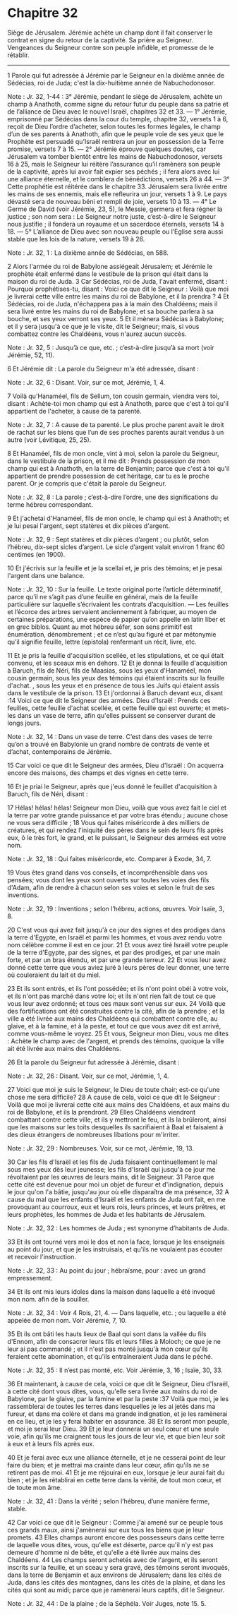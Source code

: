 # Chapitre 32

Siège de Jérusalem.
Jérémie achète un champ dont il fait conserver le contrat en signe du retour de la captivité.
Sa prière au Seigneur.
Vengeances du Seigneur contre son peuple infidèle, et promesse de le rétablir.

***

1 Parole qui fut adressée à Jérémie par le Seigneur en la dixième année de Sédécias, roi de Juda; c'est la dix-huitième année de Nabuchodonosor.

<span class="bible-note">Note : </span> Jr. 32, 1-44 : 3° Jérémie, pendant le siège de Jérusalem, achète un champ à Anathoth, comme signe du retour futur du peuple dans sa patrie et de l’alliance de Dieu avec le nouvel Israël, chapitres 32 et 33. ― 1° Jérémie, emprisonné par Sédécias dans la cour du temple, chapitre 32, versets 1 à 6, reçoit de Dieu l’ordre d’acheter, selon toutes les formes légales, le champ d’un de ses parents à Anathoth, afin que le peuple voie de ses yeux que le Prophète est persuadé qu’Israël rentrera un jour en possession de la Terre promise, versets 7 à 15. ― 2° Jérémie éprouve quelques doutes, car Jérusalem va tomber bientôt entre les mains de Nabuchodonosor, versets 16 à 25, mais le Seigneur lui réitère l’assurance qu’il ramènera son peuple de la captivité, après lui avoir fait expier ses péchés ; il fera alors avec lui une alliance éternelle, et le comblera de bénédictions, versets 26 à 44. ― 3° Cette prophétie est réitérée dans le chapitre 33. Jérusalem sera livrée entre les mains de ses ennemis, mais elle
refleurira un jour, versets 1 à 9. Le pays dévasté sera de nouveau béni et rempli de joie, versets 10 à 13. ― 4° Le Germe de David (voir Jérémie, 23, 5), le Messie, germera et fera régner la justice ; son nom sera : Le Seigneur notre juste, c’est-à-dire le Seigneur nous justifie ; il fondera un royaume et un sacerdoce éternels, versets 14 à 18. ― 5° L’alliance de Dieu avec son nouveau peuple ou l’Eglise sera aussi stable que les lois de la nature, versets 19 à 26.

<span class="bible-note">Note : </span> Jr. 32, 1 : La dixième année de Sédécias, en 588.


2 Alors l'armée du roi de Babylone assiégeait Jérusalem; et Jérémie le prophète était enfermé dans le vestibule de la prison qui était dans la maison du roi de Juda. 3 Car Sédécias, roi de Juda, l'avait enfermé, disant : Pourquoi prophétises-tu, disant : Voici ce que dit le Seigneur : Voilà que moi je livrerai cette ville entre les mains du roi de Babylone, et il la prendra ? 4 Et Sédécias, roi de Juda, n'échappera pas à la main des Chaldéens; mais il sera livré entre les mains du roi de Babylone; et sa bouche parlera à sa bouche, et ses yeux verront ses yeux. 5 Et il mènera Sédécias à Babylone; et il y sera jusqu'à ce que je le visite, dit le Seigneur; mais, si vous combattez contre les Chaldéens, vous n'aurez aucun succès.

<span class="bible-note">Note : </span> Jr. 32, 5 : Jusqu’à ce que, etc. ; c’est-à-dire jusqu’à sa mort (voir Jérémie, 52, 11).


6 Et Jérémie dit : La parole du Seigneur m'a été adressée, disant :

<span class="bible-note">Note : </span> Jr. 32, 6 : Disant. Voir, sur ce mot, Jérémie, 1, 4.

7 Voilà qu'Hanaméel, fils de Sellum, ton cousin germain, viendra vers toi, disant : Achète-toi mon champ qui est à Anathoth, parce que c'est à toi qu'il appartient de l'acheter, à cause de ta parenté.

<span class="bible-note">Note : </span> Jr. 32, 7 : A cause de ta parenté. Le plus proche parent avait le droit de rachat sur les biens que l’un de ses proches parents aurait vendus à un autre (voir Lévitique, 25, 25).

8 Et Hanaméel, fils de mon oncle, vint à moi, selon la parole du Seigneur, dans le vestibule de la prison, et il me dit : Prends possession de mon champ qui est à Anathoth, en la terre de Benjamin; parce que c'est à toi qu'il appartient de prendre possession de cet héritage, car tu es le proche parent. Or je compris que c'était la parole du Seigneur.

<span class="bible-note">Note : </span> Jr. 32, 8 : La parole ; c’est-à-dire l’ordre, une des significations du terme hébreu correspondant.

9 Et j'achetai d'Hanaméel, fils de mon oncle, le champ qui est à Anathoth; et je lui pesai l'argent, sept statères et dix pièces d'argent.

<span class="bible-note">Note : </span> Jr. 32, 9 : Sept statères et dix pièces d’argent ; ou plutôt, selon l’hébreu, dix-sept sicles d’argent. Le sicle d’argent valait environ 1 franc 60 centimes (en 1900).

10 Et j'écrivis sur la feuille et je la scellai et, je pris des témoins; et je pesai l'argent dans une balance.

<span class="bible-note">Note : </span> Jr. 32, 10 : Sur la feuille. Le texte original porte l’article déterminatif, parce qu’il ne s’agit pas d’une feuille en général, mais de la feuille particulière sur laquelle s’écrivaient les contrats d’acquisition. ― Les feuilles et l’écorce des arbres servaient anciennement à fabriquer, au moyen de certaines préparations, une espèce de papier qu’on appelle en latin liber et en grec biblos. Quant au mot hébreu sêfer, son sens primitif est énumération, dénombrement ; et ce n’est qu’au figuré et par métonymie qu’il signifie feuille, lettre (epistola) renfermant un récit, livre, etc.

11 Et je pris la feuille d'acquisition scellée, et les stipulations, et ce qui était convenu, et les sceaux mis en dehors. 12 Et je donnai la feuille d'acquisition à Baruch, fils de Néri, fils de Maasias, sous les yeux d'Hanaméel, mon cousin germain, sous les yeux des témoins qui étaient inscrits sur la feuille d'achat. , sous les yeux et en présence de tous les Juifs qui étaient assis dans le vestibule de la prison. 13 Et j'ordonnai à Baruch devant eux, disant :14 Voici ce que dit le Seigneur des armées. Dieu d'Israël : Prends ces feuilles, cette feuille d'achat scellée, et cette feuille qui est ouverte; et mets-les dans un vase de terre, afin qu'elles puissent se conserver durant de longs jours.

<span class="bible-note">Note : </span> Jr. 32, 14 : Dans un vase de terre. C’est dans des vases de terre qu’on a trouvé en Babylonie un grand nombre de contrats de vente et d’achat, contemporains de Jérémie.

15 Car voici ce que dit le Seigneur des armées, Dieu d'Israël : On acquerra encore des maisons, des champs et des vignes en cette terre.


16 Et je priai le Seigneur, après que j'eus donné le feuillet d'acquisition à Baruch, fils de Néri, disant :


17 Hélas! hélas! hélas! Seigneur mon Dieu, voilà que vous avez fait le ciel et la terre par votre grande puissance et par votre bras étendu ; aucune chose ne vous sera difficile ; 18 Vous qui faites miséricorde à des milliers de créatures, et qui rendez l'iniquité des pères dans le sein de leurs fils après eux, ô le très fort, le grand, et le puissant, le Seigneur des armées est votre nom.

<span class="bible-note">Note : </span> Jr. 32, 18 : Qui faites miséricorde, etc. Comparer à Exode, 34, 7.

19 Vous êtes grand dans vos conseils, et incompréhensible dans vos pensées; vous dont les yeux sont ouverts sur toutes les voies des fils d'Adam, afin de rendre à chacun selon ses voies et selon le fruit de ses inventions.

<span class="bible-note">Note : </span> Jr. 32, 19 : Inventions ; selon l’hébreu, actions, œuvres. Voir Isaïe, 3, 8.


20 C'est vous qui avez fait jusqu'à ce jour des signes et des prodiges dans la terre d'Egypte, en Israël et parmi les hommes, et vous avez rendu votre nom célèbre comme il est en ce jour. 21 Et vous avez tiré Israël votre peuple de la terre d'Egypte, par des signes, et par des prodiges, et par une main forte, et par un bras étendu, et par une grande terreur. 22 Et vous leur avez donné cette terre que vous aviez juré à leurs pères de leur donner, une terre où couleraient du lait et du miel.


23 Et ils sont entrés, et ils l'ont possédée; et ils n'ont point obéi à votre voix, et ils n'ont pas marché dans votre loi; et ils n'ont rien fait de tout ce que vous leur avez ordonné; et tous ces maux sont venus sur eux. 24 Voilà que des fortifications ont été construites contre la cité, afin de la prendre ; et la ville a été livrée aux mains des Chaldéens qui combattent contre elle, au glaive, et à la famine, et à la peste, et tout ce que vous avez dit est arrivé, comme vous-même le voyez. 25 Et vous, Seigneur mon Dieu, vous me dites : Achète le champ avec de l'argent, et prends des témoins, quoique la ville ait été livrée aux mains des Chaldéens.


26 Et la parole du Seigneur fut adressée à Jérémie, disant :

<span class="bible-note">Note : </span> Jr. 32, 26 : Disant. Voir, sur ce mot, Jérémie, 1, 4.


27 Voici que moi je suis le Seigneur, le Dieu de toute chair; est-ce qu'une chose me sera difficile? 28 A cause de cela, voici ce que dit le Seigneur : Voilà que moi je livrerai cette cité aux mains des Chaldéens, et aux mains du roi de Babylone, et ils la prendront. 29 Elles Chaldéens viendront combattant contre cette ville, et ils y mettront le feu, et ils la brûleront, ainsi que les maisons sur les toits desquelles ils sacrifiaient à Baal et faisaient à des dieux étrangers de nombreuses libations pour m'irriter.

<span class="bible-note">Note : </span> Jr. 32, 29 : Nombreuses. Voir, sur ce mot, Jérémie, 19, 13.


30 Car les fils d'Israël et les fils de Juda faisaient continuellement le mal sous mes yeux dès leur jeunesse; les fils d'Israël qui jusqu'à ce jour me révoltaient par les œuvres de leurs mains, dit le Seigneur. 31 Parce que cette cité est devenue pour moi un objet de fureur et d'indignation, depuis le jour qu'on l'a bâtie, jusqu'au jour où elle disparaîtra de ma présence, 32 A cause du mal que les enfants d'Israël et les enfants de Juda ont fait, en me provoquant au courroux, eux et leurs rois, leurs princes, et leurs prêtres, et leurs prophètes, les hommes de Juda et les habitants de Jérusalem.

<span class="bible-note">Note : </span> Jr. 32, 32 : Les hommes de Juda ; est synonyme d’habitants de Juda.


33 Et ils ont tourné vers moi le dos et non la face, lorsque je les enseignais au point du jour, et que je les instruisais, et qu'ils ne voulaient pas écouter et recevoir l'instruction.

<span class="bible-note">Note : </span> Jr. 32, 33 : Au point du jour ; hébraïsme, pour : avec un grand empressement.

34 Et ils ont mis leurs idoles dans la maison dans laquelle a été invoqué mon nom. afin de la souiller.

<span class="bible-note">Note : </span> Jr. 32, 34 : Voir 4 Rois, 21, 4. ― Dans laquelle, etc. ; ou laquelle a été appelée de mon nom. Voir Jérémie, 7, 10.

35 Et ils ont bâti les hauts lieux de Baal qui sont dans la vallée du fils d'Ennom, afin de consacrer leurs fils et leurs filles à Moloch; ce que je ne leur ai pas commandé ; et il n'est pas monté jusqu'à mon cœur qu'ils feraient cette abomination, et qu'ils entraîneraient Juda dans le péché.

<span class="bible-note">Note : </span> Jr. 32, 35 : Il n’est pas monté, etc. Voir Jérémie, 3, 16 ; Isaïe, 30, 33.


36 Et maintenant, à cause de cela, voici ce que dit le Seigneur, Dieu d'Israël, à cette cité dont vous dites, vous, qu'elle sera livrée aux mains du roi de Babylone, par le glaive, par la famine et par la peste :37 Voilà que moi, je les rassemblerai de toutes les terres dans lesquelles je les ai jetés dans ma fureur, et dans ma colère et dans ma grande indignation, et je les ramènerai en ce lieu, et je les y ferai habiter en assurance. 38 Et ils seront mon peuple, et moi je serai leur Dieu. 39 Et je leur donnerai un seul cœur et une seule voie, afin qu'ils me craignent tous les jours de leur vie, et que bien leur soit à eux et à leurs fils après eux.


40 Et je ferai avec eux une alliance éternelle, et je ne cesserai point de leur faire du bien; et je mettrai ma crainte dans leur cœur, afin qu'ils ne se retirent pas de moi. 41 Et je me réjouirai en eux, lorsque je leur aurai fait du bien ; et je les rétablirai en cette terre dans la vérité, de tout mon cœur, et de toute mon âme.

<span class="bible-note">Note : </span> Jr. 32, 41 : Dans la vérité ; selon l’hébreu, d’une manière ferme, stable.


42 Car voici ce que dit le Seigneur : Comme j'ai amené sur ce peuple tous ces grands maux, ainsi j'amènerai sur eux tous les biens que je leur promets. 43 Elles champs auront encore des possesseurs dans cette terre de laquelle vous dites, vous, qu'elle est déserte, parce qu'il n'y est pas demeure d'homme ni de bête, et qu'elle a été livrée aux mains des Chaldéens. 44 Les champs seront achetés avec de l'argent, et ils seront inscrits sur la feuille, et un sceau y sera gravé, des témoins seront invoqués, dans la terre de Benjamin et aux environs de Jérusalem; dans les cités de Juda, dans les cités des montagnes, dans les cités de la plaine, et dans les cités qui sont au midi; parce que je ramènerai leurs captifs, dit le Seigneur.

<span class="bible-note">Note : </span> Jr. 32, 44 : De la plaine ; de la Séphéla. Voir Juges, note 15. 5.

